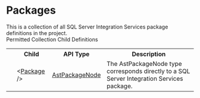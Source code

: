 # Packages

<div class="LanguageSummary"><div class ="SummaryItem">This is a collection of all SQL Server Integration Services package definitions in the project.</div></div><div class="SchemaBindingGroup"><div class="SchemaBindingGroupHeader">Permitted Collection Child Definitions</div><table id="SchemaBindingList" class="SchemaBindingList"><tbody><tr><th class="SchemaBindingIconColumnHeader">&nbsp;</th><th class="SchemaBindingNameColumnHeader">Child</th><th class="SchemaBindingTypeColumnHeader">API Type</th><th class="SchemaBindingSummaryColumnHeader">Description</th></tr><tr class="cd0"><td class="SchemaBindingIcon"><div class="NotRequired" /></td><td class="SchemaBindingName"><span class="punc">&lt;</span><a href=../api-reference/Varigence.Languages.Biml.Task.AstPackageNode.html">Package</a><span class="punc"> /&gt;</span></td><td class="SchemaBindingType"><a href="Varigence.Languages.Biml.Task.AstPackageNode.html">AstPackageNode</a></td><td class="SchemaBindingSummary">The AstPackageNode type corresponds directly to a SQL Server Integration Services package.</td></tr></tbody></table></div>